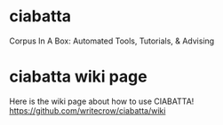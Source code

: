 # ciabatta
Corpus In A Box: Automated Tools, Tutorials, &amp; Advising

# ciabatta wiki page
Here is the wiki page about how to use CIABATTA!
https://github.com/writecrow/ciabatta/wiki
